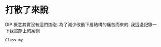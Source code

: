 # 打散了來說
DIP 概念其實沒有這們炫砲. 為了減少改動下層結構的痛苦而來的. 我這邊記錄一下我實際上的案例
```python
Class my
```
<!--stackedit_data:
eyJoaXN0b3J5IjpbLTE3MjIwOTU0MzgsLTE5ODIzMzk0MzFdfQ
==
-->